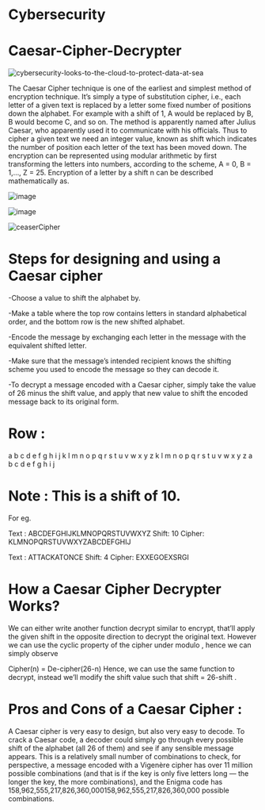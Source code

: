 # Cybersecurity

# Caesar-Cipher-Decrypter

![cybersecurity-looks-to-the-cloud-to-protect-data-at-sea](https://user-images.githubusercontent.com/75733364/108591332-42e84280-738e-11eb-9cd8-cbc3090f4394.jpg)


The Caesar Cipher technique is one of the earliest and simplest method of encryption technique. It’s simply a type of substitution cipher, i.e., each letter of a given text is replaced by a letter some fixed number of positions down the alphabet. For example with a shift of 1, A would be replaced by B, B would become C, and so on. The method is apparently named after Julius Caesar, who apparently used it to communicate with his officials.
Thus to cipher a given text we need an integer value, known as shift which indicates the number of position each letter of the text has been moved down.
The encryption can be represented using modular arithmetic by first transforming the letters into numbers, according to the scheme, A = 0, B = 1,…, Z = 25. Encryption of a letter by a shift n can be described mathematically as.

![image](https://user-images.githubusercontent.com/75733364/108591645-cd7d7180-738f-11eb-8e0b-31f04f6684e7.png)

![image](https://user-images.githubusercontent.com/75733364/108591658-da9a6080-738f-11eb-816b-4d1c3d442ab6.png)

![ceaserCipher](https://user-images.githubusercontent.com/75733364/108591674-e6862280-738f-11eb-801e-f7917d563982.png)


# Steps for designing and using a Caesar cipher

-Choose a value to shift the alphabet by.

-Make a table where the top row contains letters in standard alphabetical order, and the bottom row is the new shifted alphabet.

-Encode the message by exchanging each letter in the message with the equivalent shifted letter.

-Make sure that the message’s intended recipient knows the shifting scheme you used to encode the message so they can decode it.

-To decrypt a message encoded with a Caesar cipher, simply take the value of 26 minus the shift value, and apply that new value to shift the encoded message back to its original form.

# Row :

a	b	c	d	e	f	g	h	i	j	k	l	m	n	o	p	q	r	s	t	u	v	w	x	y	z
k	l	m	n	o	p	q	r	s	t	u	v	w	x	y	z	a	b	c	d	e	f	g	h	i	j

# Note : This is a shift of 10.

For eg.

Text : ABCDEFGHIJKLMNOPQRSTUVWXYZ
Shift: 10
Cipher: KLMNOPQRSTUVWXYZABCDEFGHIJ

Text : ATTACKATONCE
Shift: 4
Cipher: EXXEGOEXSRGI


# How a Caesar Cipher Decrypter Works?
We can either write another function decrypt similar to encrypt, that’ll apply the given shift in the opposite direction to decrypt the original text. However we can use the cyclic property of the cipher under modulo , hence we can simply observe

Cipher(n) = De-cipher(26-n)
Hence, we can use the same function to decrypt, instead we’ll modify the shift value such that shift = 26-shift .

# Pros and Cons of a Caesar Cipher :

A Caesar cipher is very easy to design, but also very easy to decode. To crack a Caesar code, a decoder could simply go through every possible shift of the alphabet (all 26 of them) and see if any sensible message appears. This is a relatively small number of combinations to check, for perspective, a message encoded with a Vigenère cipher has over 11 million possible combinations (and that is if the key is only five letters long — the longer the key, the more combinations), and the Enigma code has 158,962,555,217,826,360,000158,962,555,217,826,360,000 possible combinations.

